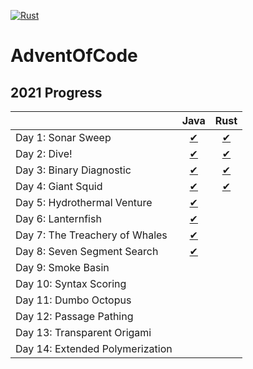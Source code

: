 [![Rust](https://github.com/LeszczyTom/AdventOfCode/actions/workflows/rust.yml/badge.svg)](https://github.com/LeszczyTom/AdventOfCode/actions/workflows/rust.yml)
# AdventOfCode

## 2021 Progress

|                                                                                     | Java | Rust |
|----------------------------------------------------------------------------------------|:--------:|:--------:|
| Day 1: Sonar Sweep                                   |   [✔](java/src/com/aoc/Day01/Day01.java)    |   [✔](rust/advent/src/days/day_1.rs)    |
|  Day 2: Dive!                                        |   [✔](java/src/com/aoc/Day02/Day02.java)    |   [✔](rust/advent/src/days/day_2.rs)    |
|  Day 3: Binary Diagnostic  |   [✔](java/src/com/aoc/Day03/Day03.java )    |   [✔](java/rust/advent/src/days/day_3.rs)    |
|  Day 4: Giant Squid    |   [✔](java/src/com/aoc/Day04/Day04.java)    |   [✔](java/rust/advent/src/days/day_4.rs)     |
|  Day 5: Hydrothermal Venture |   [✔](java/src/com/aoc/Day05/Day05.java)     |       |
|  Day 6: Lanternfish|   [✔](java/src/com/aoc/Day06/Day06.java)     |       |
|  Day 7: The Treachery of Whales |   [✔](java/src/com/aoc/Day07/Day07.java)    |       |
|   Day 8: Seven Segment Search |   [✔](java/src/com/aoc/Day08/Day08.java)    |        |
|  Day 9: Smoke Basin |        |        |
|  Day 10: Syntax Scoring |        |        |
|   Day 11: Dumbo Octopus |        |        |
|   Day 12: Passage Pathing |        |        |
|   Day 13: Transparent Origami |        |        |
|   Day 14: Extended Polymerization |        |        |
